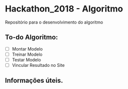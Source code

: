 # Hackathon_2018 - Algoritmo
Repositório para o desenvolvimento do algoritmo

## To-do Algoritmo:
- [ ] Montar Modelo
- [ ] Treinar Modelo
- [ ] Testar Modelo
- [ ] Vincular Resultado no Site

## Informações úteis.
